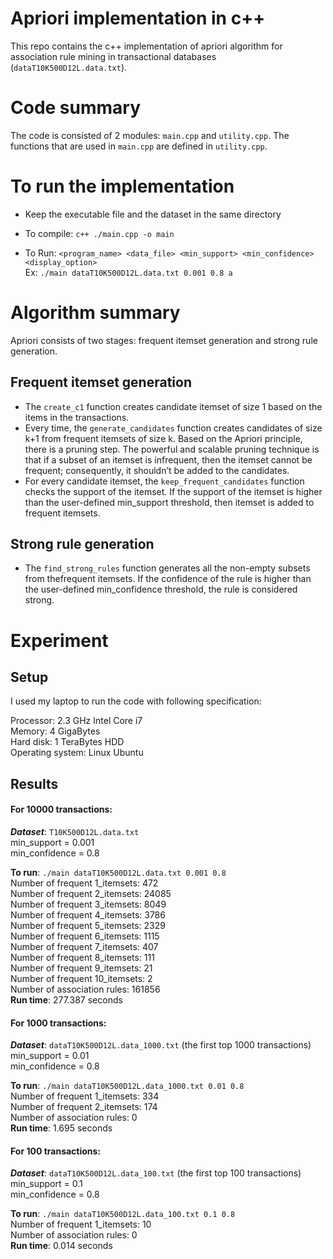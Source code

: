 # Apriori implementation in c++

This repo contains the c++ implementation of apriori algorithm for association rule mining in transactional databases (`dataT10K500D12L.data.txt`).

# Code summary

The code is consisted of 2 modules: `main.cpp` and `utility.cpp`. The functions that are used in `main.cpp` are defined in `utility.cpp`.

# To run the implementation

- Keep the executable file and the dataset in the same directory


- To compile: `c++ ./main.cpp -o main`


- To Run: `<program_name> <data_file> <min_support> <min_confidence> <display_option> `  
Ex: `./main dataT10K500D12L.data.txt 0.001 0.8 a`

# Algorithm summary
Apriori consists of two stages: frequent itemset generation and strong rule generation.

## Frequent itemset generation
- The `create_c1` function creates candidate itemset of size 1 based on the items in the transactions.
- Every time, the `generate_candidates` function creates candidates of size k+1 from frequent itemsets of size k.
Based on the Apriori principle, there is a pruning step. The powerful and scalable pruning technique is that if a subset of an itemset is infrequent, then the itemset cannot be frequent; consequently, it shouldn’t be added to the candidates.
- For every candidate itemset, the `keep_frequent_candidates` function checks the support of the itemset. If the support of the itemset is higher than the user-defined min_support threshold, then itemset is added to frequent itemsets.

## Strong rule generation
- The `find_strong_rules` function generates all the non-empty subsets from thefrequent itemsets. If the confidence of the rule is higher than the user-defined min_confidence threshold, the rule is considered strong.


# Experiment
## Setup

I used my laptop to run the code with following specification:


Processor: 2.3 GHz Intel Core i7  
Memory: 4 GigaBytes  
Hard disk: 1 TeraBytes HDD  
Operating system: Linux Ubuntu  

## Results
#### For 10000 transactions:
***Dataset***: `T10K500D12L.data.txt`  
min_support = 0.001  
min_confidence = 0.8  


**To run**: `./main dataT10K500D12L.data.txt 0.001 0.8`  
Number of frequent 1_itemsets: 472  
Number of frequent 2_itemsets: 24085  
Number of frequent 3_itemsets: 8049  
Number of frequent 4_itemsets: 3786  
Number of frequent 5_itemsets: 2329  
Number of frequent 6_itemsets: 1115  
Number of frequent 7_itemsets: 407  
Number of frequent 8_itemsets: 111  
Number of frequent 9_itemsets: 21  
Number of frequent 10_itemsets: 2  
Number of association rules: 161856  
**Run time**: 277.387 seconds  


#### For 1000 transactions:
***Dataset***: `dataT10K500D12L.data_1000.txt` (the first top 1000 transactions)  
min_support = 0.01  
min_confidence = 0.8  


**To run**: `./main dataT10K500D12L.data_1000.txt 0.01 0.8`  
Number of frequent 1_itemsets: 334  
Number of frequent 2_itemsets: 174  
Number of association rules: 0  
**Run time**: 1.695 seconds  


#### For 100 transactions:
***Dataset***: `dataT10K500D12L.data_100.txt` (the first top 100 transactions)  
min_support = 0.1  
min_confidence = 0.8  


**To run**: `./main dataT10K500D12L.data_100.txt 0.1 0.8`  
Number of frequent 1_itemsets: 10  
Number of association rules: 0  
**Run time**: 0.014 seconds  
